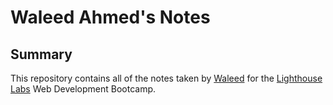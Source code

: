# Waleed Ahmed's Notes

## Summary

This repository contains all of the notes taken by [Waleed](https://github.com/ahmedwaleed03) for the [Lighthouse Labs](https://www.lighthouselabs.ca/) Web Development Bootcamp.